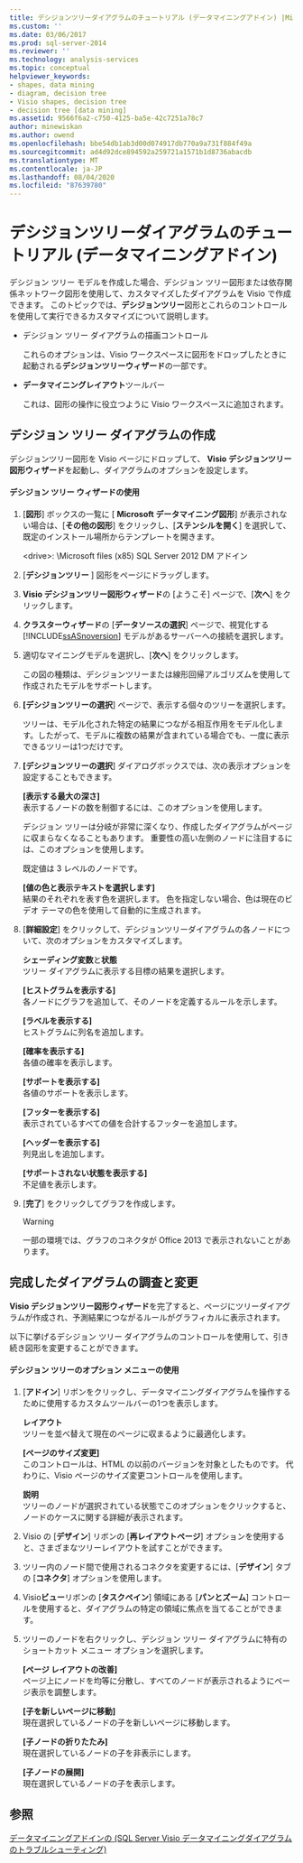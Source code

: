 ```yaml
---
title: デシジョンツリーダイアグラムのチュートリアル (データマイニングアドイン) |Microsoft Docs
ms.custom: ''
ms.date: 03/06/2017
ms.prod: sql-server-2014
ms.reviewer: ''
ms.technology: analysis-services
ms.topic: conceptual
helpviewer_keywords:
- shapes, data mining
- diagram, decision tree
- Visio shapes, decision tree
- decision tree [data mining]
ms.assetid: 9566f6a2-c750-4125-ba5e-42c7251a78c7
author: minewiskan
ms.author: owend
ms.openlocfilehash: bbe54db1ab3d00d074917db770a9a731f884f49a
ms.sourcegitcommit: ad4d92dce894592a259721a1571b1d8736abacdb
ms.translationtype: MT
ms.contentlocale: ja-JP
ms.lasthandoff: 08/04/2020
ms.locfileid: "87639780"
---
```

# <a name="decision-tree-diagram-walkthrough--data-mining-add-ins"></a>デシジョンツリーダイアグラムのチュートリアル (データマイニングアドイン)
  デシジョン ツリー モデルを作成した場合、デシジョン ツリー図形または依存関係ネットワーク図形を使用して、カスタマイズしたダイアグラムを Visio で作成できます。 このトピックでは、**デシジョンツリー**図形とこれらのコントロールを使用して実行できるカスタマイズについて説明します。  
  
-   デシジョン ツリー ダイアグラムの描画コントロール  
  
     これらのオプションは、Visio ワークスペースに図形をドロップしたときに起動される**デシジョンツリーウィザード**の一部です。  
  
-   **データマイニングレイアウト**ツールバー  
  
     これは、図形の操作に役立つように Visio ワークスペースに追加されます。  
  
## <a name="build-a-decision-tree-diagram"></a>デシジョン ツリー ダイアグラムの作成  
 デシジョンツリー図形を Visio ページにドロップして、 **Visio デシジョンツリー図形ウィザード**を起動し、ダイアグラムのオプションを設定します。  
  
#### <a name="use-the-decision-tree-wizard"></a>デシジョン ツリー ウィザードの使用  
  
1.  [**図形**] ボックスの一覧に [ **Microsoft データマイニング図形**] が表示されない場合は、[**その他の図形**] をクリックし、[**ステンシルを開く**] を選択して、既定のインストール場所からテンプレートを開きます。  
  
     \<drive>: \Microsoft files (x85) SQL Server 2012 DM アドイン  
  
2.  [**デシジョンツリー** ] 図形をページにドラッグします。  
  
3.  **Visio デシジョンツリー図形ウィザード**の [ようこそ] ページで、[**次へ**] をクリックします。  
  
4.  **クラスターウィザード**の [**データソースの選択**] ページで、視覚化する [!INCLUDE[ssASnoversion](../includes/ssasnoversion-md.md)] モデルがあるサーバーへの接続を選択します。  
  
5.  適切なマイニングモデルを選択し、[**次へ**] をクリックします。  
  
     この図の種類は、デシジョンツリーまたは線形回帰アルゴリズムを使用して作成されたモデルをサポートします。  
  
6.  **[デシジョンツリーの選択**] ページで、表示する個々のツリーを選択します。  
  
     ツリーは、モデル化された特定の結果につながる相互作用をモデル化します。したがって、モデルに複数の結果が含まれている場合でも、一度に表示できるツリーは1つだけです。  
  
7.  **[デシジョンツリーの選択**] ダイアログボックスでは、次の表示オプションを設定することもできます。  
  
     **[表示する最大の深さ]**  
     表示するノードの数を制御するには、このオプションを使用します。  
  
     デシジョン ツリーは分岐が非常に深くなり、作成したダイアグラムがページに収まらなくなることもあります。 重要性の高い左側のノードに注目するには、このオプションを使用します。  
  
     既定値は 3 レベルのノードです。  
  
     **[値の色と表示テキストを選択します]**  
     結果のそれぞれを表す色を選択します。 色を指定しない場合、色は現在のビデオ テーマの色を使用して自動的に生成されます。  
  
8.  [**詳細設定**] をクリックして、デシジョンツリーダイアグラムの各ノードについて、次のオプションをカスタマイズします。  
  
     **シェーディング変数**と**状態**  
     ツリー ダイアグラムに表示する目標の結果を選択します。  
  
     **[ヒストグラムを表示する]**  
     各ノードにグラフを追加して、そのノードを定義するルールを示します。  
  
     **[ラベルを表示する]**  
     ヒストグラムに列名を追加します。  
  
     **[確率を表示する]**  
     各値の確率を表示します。  
  
     **[サポートを表示する]**  
     各値のサポートを表示します。  
  
     **[フッターを表示する]**  
     表示されているすべての値を合計するフッターを追加します。  
  
     **[ヘッダーを表示する]**  
     列見出しを追加します。  
  
     **[サポートされない状態を表示する]**  
     不足値を表示します。  
  
9. [**完了**] をクリックしてグラフを作成します。  
  
    > [!WARNING]  
    >  一部の環境では、グラフのコネクタが Office 2013 で表示されないことがあります。  
  
## <a name="explore-and-modify-the-finished-diagram"></a>完成したダイアグラムの調査と変更  
 **Visio デシジョンツリー図形ウィザード**を完了すると、ページにツリーダイアグラムが作成され、予測結果につながるルールがグラフィカルに表示されます。  
  
 以下に挙げるデシジョン ツリー ダイアグラムのコントロールを使用して、引き続き図形を変更することができます。  
  
#### <a name="using-the-decision-tree-option-menus"></a>デシジョン ツリーのオプション メニューの使用  
  
1.  [**アドイン**] リボンをクリックし、データマイニングダイアグラムを操作するために使用するカスタムツールバーの1つを表示します。  
  
     **レイアウト**  
     ツリーを並べ替えて現在のページに収まるように最適化します。  
  
     **[ページのサイズ変更]**  
     このコントロールは、HTML の以前のバージョンを対象としたものです。 代わりに、Visio ページのサイズ変更コントロールを使用します。  
  
     **説明**  
     ツリーのノードが選択されている状態でこのオプションをクリックすると、ノードのケースに関する詳細が表示されます。  
  
2.  Visio の [**デザイン**] リボンの [**再レイアウトページ**] オプションを使用すると、さまざまなツリーレイアウトを試すことができます。  
  
3.  ツリー内のノード間で使用されるコネクタを変更するには、[**デザイン**] タブの [**コネクタ**] オプションを使用します。  
  
4.  Visio**ビュー**リボンの [**タスクペイン**] 領域にある [**パンとズーム**] コントロールを使用すると、ダイアグラムの特定の領域に焦点を当てることができます。  
  
5.  ツリーのノードを右クリックし、デシジョン ツリー ダイアグラムに特有のショートカット メニュー オプションを選択します。  
  
     **[ページ レイアウトの改善]**  
     ページ上にノードを均等に分散し、すべてのノードが表示されるようにページ表示を調整します。  
  
     **[子を新しいページに移動]**  
     現在選択しているノードの子を新しいページに移動します。  
  
     **[子ノードの折りたたみ]**  
     現在選択しているノードの子を非表示にします。  
  
     **[子ノードの展開]**  
     現在選択しているノードの子を表示します。  
  
## <a name="see-also"></a>参照  
 [データマイニングアドインの &#40;SQL Server Visio データマイニングダイアグラムのトラブルシューティング&#41;](troubleshooting-visio-data-mining-diagrams-sql-server-data-mining-add-ins.md)  
  
  

